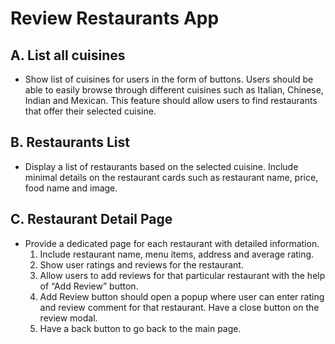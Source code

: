 # Review Restaurants App

## A. List all cuisines

- Show list of cuisines for users in the form of buttons. Users should be able to easily browse through different cuisines such as Italian, Chinese, Indian and Mexican. This feature should allow users to find restaurants that offer their selected cuisine.

## B. Restaurants List

- Display a list of restaurants based on the selected cuisine. Include minimal details on the restaurant cards such as restaurant name, price, food name and image.

## C. Restaurant Detail Page

- Provide a dedicated page for each restaurant with detailed information.
  1. Include restaurant name, menu items, address and average rating.
  2. Show user ratings and reviews for the restaurant.
  3. Allow users to add reviews for that particular restaurant with the help of “Add Review” button.
  4. Add Review button should open a popup where user can enter rating and review comment for that restaurant. Have a close button on the review modal.
  5. Have a back button to go back to the main page.
